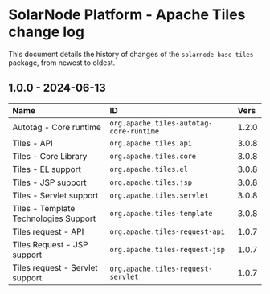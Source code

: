 # SolarNode Platform - Apache Tiles change log

This document details the history of changes of the `solarnode-base-tiles` package, from newest to
oldest.

## 1.0.0 - 2024-06-13

| Name                                  | ID                                      | Vers  |
|:--------------------------------------|:----------------------------------------|:------|
| Autotag - Core runtime                | `org.apache.tiles-autotag-core-runtime` | 1.2.0 |
| Tiles - API                           | `org.apache.tiles.api`                  | 3.0.8 |
| Tiles - Core Library                  | `org.apache.tiles.core`                 | 3.0.8 |
| Tiles - EL support                    | `org.apache.tiles.el`                   | 3.0.8 |
| Tiles - JSP support                   | `org.apache.tiles.jsp`                  | 3.0.8 |
| Tiles - Servlet support               | `org.apache.tiles.servlet`              | 3.0.8 |
| Tiles - Template Technologies Support | `org.apache.tiles-template`             | 3.0.8 |
| Tiles request - API                   | `org.apache.tiles-request-api`          | 1.0.7 |
| Tiles Request - JSP support           | `org.apache.tiles-request-jsp`          | 1.0.7 |
| Tiles request - Servlet support       | `org.apache.tiles-request-servlet`      | 1.0.7 |
